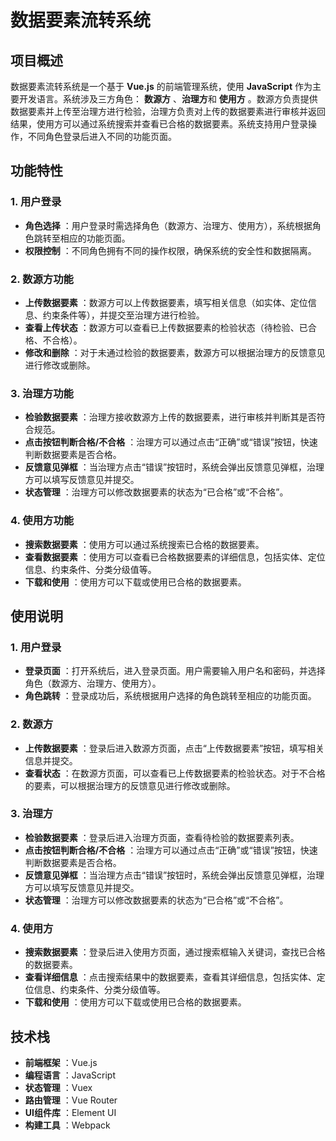 
# 数据要素流转系统

## 项目概述

数据要素流转系统是一个基于 **Vue.js** 的前端管理系统，使用 **JavaScript** 作为主要开发语言。系统涉及三方角色： **数源方** 、**治理方**和 **使用方** 。数源方负责提供数据要素并上传至治理方进行检验，治理方负责对上传的数据要素进行审核并返回结果，使用方可以通过系统搜索并查看已合格的数据要素。系统支持用户登录操作，不同角色登录后进入不同的功能页面。

## 功能特性

### 1. **用户登录**

* **角色选择** ：用户登录时需选择角色（数源方、治理方、使用方），系统根据角色跳转至相应的功能页面。
* **权限控制** ：不同角色拥有不同的操作权限，确保系统的安全性和数据隔离。

### 2. **数源方功能**

* **上传数据要素** ：数源方可以上传数据要素，填写相关信息（如实体、定位信息、约束条件等），并提交至治理方进行检验。
* **查看上传状态** ：数源方可以查看已上传数据要素的检验状态（待检验、已合格、不合格）。
* **修改和删除** ：对于未通过检验的数据要素，数源方可以根据治理方的反馈意见进行修改或删除。

### 3. **治理方功能**

* **检验数据要素** ：治理方接收数源方上传的数据要素，进行审核并判断其是否符合规范。
* **点击按钮判断合格/不合格** ：治理方可以通过点击“正确”或“错误”按钮，快速判断数据要素是否合格。
* **反馈意见弹框** ：当治理方点击“错误”按钮时，系统会弹出反馈意见弹框，治理方可以填写反馈意见并提交。
* **状态管理** ：治理方可以修改数据要素的状态为“已合格”或“不合格”。

### 4. **使用方功能**

* **搜索数据要素** ：使用方可以通过系统搜索已合格的数据要素。
* **查看数据要素** ：使用方可以查看已合格数据要素的详细信息，包括实体、定位信息、约束条件、分类分级值等。
* **下载和使用** ：使用方可以下载或使用已合格的数据要素。

## 使用说明

### 1. **用户登录**

* **登录页面** ：打开系统后，进入登录页面。用户需要输入用户名和密码，并选择角色（数源方、治理方、使用方）。
* **角色跳转** ：登录成功后，系统根据用户选择的角色跳转至相应的功能页面。

### 2. **数源方**

* **上传数据要素** ：登录后进入数源方页面，点击“上传数据要素”按钮，填写相关信息并提交。
* **查看状态** ：在数源方页面，可以查看已上传数据要素的检验状态。对于不合格的要素，可以根据治理方的反馈意见进行修改或删除。

### 3. **治理方**

* **检验数据要素** ：登录后进入治理方页面，查看待检验的数据要素列表。
* **点击按钮判断合格/不合格** ：治理方可以通过点击“正确”或“错误”按钮，快速判断数据要素是否合格。
* **反馈意见弹框** ：当治理方点击“错误”按钮时，系统会弹出反馈意见弹框，治理方可以填写反馈意见并提交。
* **状态管理** ：治理方可以修改数据要素的状态为“已合格”或“不合格”。

### 4. **使用方**

* **搜索数据要素** ：登录后进入使用方页面，通过搜索框输入关键词，查找已合格的数据要素。
* **查看详细信息** ：点击搜索结果中的数据要素，查看其详细信息，包括实体、定位信息、约束条件、分类分级值等。
* **下载和使用** ：使用方可以下载或使用已合格的数据要素。

## 技术栈

* **前端框架** ：Vue.js
* **编程语言** ：JavaScript
* **状态管理** ：Vuex
* **路由管理** ：Vue Router
* **UI组件库** ：Element UI
* **构建工具** ：Webpack

